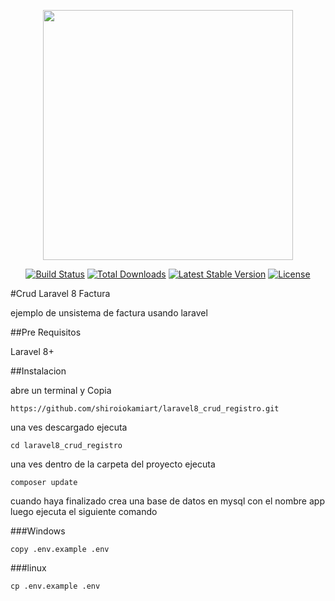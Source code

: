 <p align="center"><a href="https://laravel.com" target="_blank"><img src="https://raw.githubusercontent.com/laravel/art/master/logo-lockup/5%20SVG/2%20CMYK/1%20Full%20Color/laravel-logolockup-cmyk-red.svg" width="400"></a></p>

<p align="center">
<a href="https://travis-ci.org/laravel/framework"><img src="https://travis-ci.org/laravel/framework.svg" alt="Build Status"></a>
<a href="https://packagist.org/packages/laravel/framework"><img src="https://img.shields.io/packagist/dt/laravel/framework" alt="Total Downloads"></a>
<a href="https://packagist.org/packages/laravel/framework"><img src="https://img.shields.io/packagist/v/laravel/framework" alt="Latest Stable Version"></a>
<a href="https://packagist.org/packages/laravel/framework"><img src="https://img.shields.io/packagist/l/laravel/framework" alt="License"></a>
</p>

#Crud Laravel 8 Factura

ejemplo de  unsistema de factura usando laravel


##Pre Requisitos

Laravel 8+

##Instalacion

abre un terminal y Copia

```
https://github.com/shiroiokamiart/laravel8_crud_registro.git
```

una ves descargado ejecuta

```
cd laravel8_crud_registro
```

una ves dentro de la carpeta del proyecto ejecuta

```
composer update
```

cuando haya finalizado crea una base de datos en mysql con el nombre app
luego ejecuta el siguiente comando

###Windows

```
copy .env.example .env
```

###linux

```
cp .env.example .env
```